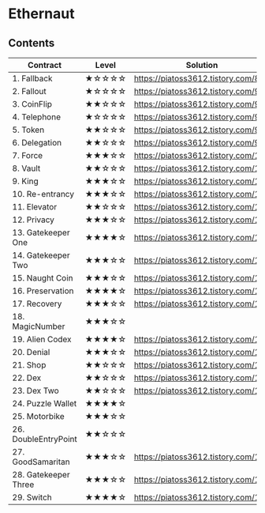 # Ethernaut

## Contents

| Contract | Level | Solution |
|---|---|---|
| 1. Fallback | ★☆☆☆☆ | https://piatoss3612.tistory.com/89 |
| 2. Fallout | ★☆☆☆☆ | https://piatoss3612.tistory.com/90 |
| 3. CoinFlip | ★★☆☆☆ | https://piatoss3612.tistory.com/91 |
| 4. Telephone | ★☆☆☆☆ | https://piatoss3612.tistory.com/93 |
| 5. Token | ★★☆☆☆ | https://piatoss3612.tistory.com/98 |
| 6. Delegation | ★★☆☆☆ | https://piatoss3612.tistory.com/99 |
| 7. Force | ★★★☆☆ | https://piatoss3612.tistory.com/100 |
| 8. Vault | ★★☆☆☆ | https://piatoss3612.tistory.com/102 |
| 9. King | ★★★☆☆ | https://piatoss3612.tistory.com/104 |
| 10. Re-entrancy | ★★★☆☆ | https://piatoss3612.tistory.com/106 |
| 11. Elevator | ★★☆☆☆ | https://piatoss3612.tistory.com/107 |
| 12. Privacy | ★★★☆☆ | https://piatoss3612.tistory.com/108 |
| 13. Gatekeeper One | ★★★★☆ | https://piatoss3612.tistory.com/109 |
| 14. Gatekeeper Two | ★★★☆☆ | https://piatoss3612.tistory.com/111 |
| 15. Naught Coin | ★★★☆☆ | https://piatoss3612.tistory.com/112 |
| 16. Preservation | ★★★★☆ | https://piatoss3612.tistory.com/113 |
| 17. Recovery | ★★★☆☆ | https://piatoss3612.tistory.com/114 |
| 18. MagicNumber | ★★★☆☆ | |
| 19. Alien Codex | ★★★★☆ | https://piatoss3612.tistory.com/115 |
| 20. Denial | ★★★☆☆ | https://piatoss3612.tistory.com/116 |
| 21. Shop | ★★☆☆☆ | https://piatoss3612.tistory.com/117 |
| 22. Dex | ★★☆☆☆ | https://piatoss3612.tistory.com/121 |
| 23. Dex Two | ★★☆☆☆ | https://piatoss3612.tistory.com/122 |
| 24. Puzzle Wallet | ★★★★☆ | |
| 25. Motorbike | ★★★☆☆ | |
| 26. DoubleEntryPoint | ★★☆☆☆ | |
| 27. GoodSamaritan | ★★★☆☆ | https://piatoss3612.tistory.com/123 |
| 28. Gatekeeper Three | ★★★☆☆ | https://piatoss3612.tistory.com/124 |
| 29. Switch | ★★★★☆ | https://piatoss3612.tistory.com/127 |